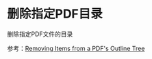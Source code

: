 # 删除指定PDF目录

删除指定PDF文件的目录

参考：[Removing Items from a PDF's Outline Tree](https://kb.itextpdf.com/home/it7kb/examples/removing-items-from-a-pdf-s-outline-tree)
